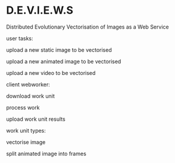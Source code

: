 D.E.V.I.E.W.S
=======
Distributed Evolutionary Vectorisation of Images as a Web Service

user tasks:

upload a new static image to be vectorised

upload a new animated image to be vectorised

upload a new video to be vectorised


client webworker:

download work unit

process work

upload work unit results


work unit types:

vectorise image 

split animated image into frames
